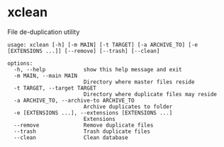 # xclean

File de-duplication utility

    usage: xclean [-h] [-m MAIN] [-t TARGET] [-a ARCHIVE_TO] [-e [EXTENSIONS ...]] [--remove] [--trash] [--clean]

    options:
      -h, --help            show this help message and exit
      -m MAIN, --main MAIN
                            Directory where master files reside
      -t TARGET, --target TARGET
                            Directory where duplicate files may reside
      -a ARCHIVE_TO, --archive-to ARCHIVE_TO
                            Archive duplicates to folder
      -e [EXTENSIONS ...], --extensions [EXTENSIONS ...]
                            Extensions
      --remove              Remove duplicate files
      --trash               Trash duplicate files
      --clean               Clean database

